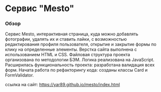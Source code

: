 # Сервис "Mesto"

### Обзор
Сервис Mesto, интерактивная страница, куда можно добавлять фотографии, удалять их и ставить лайки, с возможностью редактирования профиля пользователя, открытие и закрытие формы по клику на определенные элементы.
Верстка сайта выполнена с использованием HTML и CSS. 
Файловая структура проекта организована по методологии БЭМ.
Логика реализована на JavaScript.
Расширилась функциональность проекта: разработана валидация всех форм.
Начата работа по рефакторингу кода: созданы классы Card и FormValidator.

ссылка на сайт: https://yar89.github.io/mesto/index.html

 


